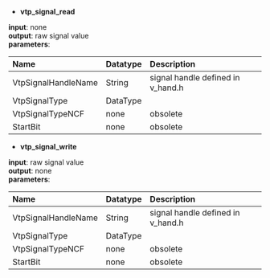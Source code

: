 * **vtp\_signal\_read**

**input**: none  
**output**: raw signal value  
**parameters**:

| Name | Datatype | Description |
| :--- | :--- | :--- |
| VtpSignalHandleName | String | signal handle defined in v\_hand.h |
| VtpSignalType | DataType |  |
| VtpSignalTypeNCF | none | obsolete |
| StartBit | none | obsolete |

* **vtp\_signal\_write**



**input**: raw signal value  
**output**: none  
**parameters**:

| Name | Datatype | Description |
| :--- | :--- | :--- |
| VtpSignalHandleName | String | signal handle defined in v\_hand.h |
| VtpSignalType | DataType |  |
| VtpSignalTypeNCF | none | obsolete |
| StartBit | none | obsolete |



